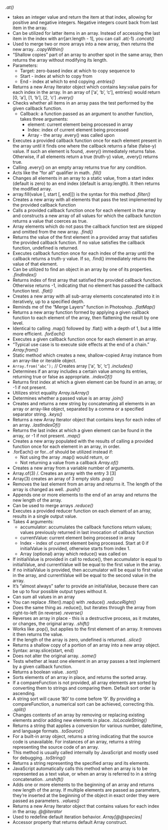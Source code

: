_.at()_
- takes an integer value and return the item at that index, allowing for positive and negative integers. Negative integers count back from last item in the array.
- Can be utilized for latter items in an array. Instead of accessing the last item in the index with arr[arr.length - 1], you can call .at(-1)
_.concat()_
- Used to merge two or more arrays into a new array, then returns the new array.
_.copyWithin()_
- “Shallow copies” part of an array to another spot in the same array, then returns the array without modifying its length.
- Parameters:
    - Target: zero-based index at which to copy sequence to
    - Start - index at which to copy from
    - End - index at which to end copying
_.entries()_
- Returns a new Array Iterator object which contains key:value pairs for each index in the array. In an array of [‘a’, ‘b’, ‘c’], entries() would return [0, ‘a’], [1, ‘b’], [2, ‘c’]
_.every()_
- Checks whether all items in an array pass the test performed by the given callback function.
    - Callback: a function passed as an argument to another function, takes three arguments:
        - element: current element being processed in array
        - Index: index of current element being processed
        - Array - the array .every() was called upon
- Executes a provided callback function once for each element present in the array until it finds one where the callback returns a false (false-y) value. If such an element is found, .every() immediately returns false. Otherwise, if all elements return a true (truth-y) value, .every() returns true.
- Calling .every() on an empty array returns true for any condition.
- Acts like the “for all” qualifier in math.
_.fill()_
- Changes all elements in an array to a static value, from a start index (default is zero) to an end index (default is array.length). It then returns the modified array.
- array.fill(value [, start [, end]]) is the syntax for this method
_.filter()_
- Creates a new array with all elements that pass the test implemented by the provided callback function
- Calls a provided callback function once for each element in the array and constructs a new array of all values for which the callback function returns a value that coerces as true.
- Array elements which do not pass the callback function test are skipped and omitted from the new array.
_.find()_
- Returns the value of the first element in a provided array that satisfies the provided callback function. If no value satisfies the callback function, undefined is returned.
- Executes callback function once for each index of the array until the callback returns a truth-y value. If so, .find() immediately returns the value of that element.
- Can be utilized to find an object in an array by one of its properties.
_.findIndex()_
- Returns index of first array that satisfied the provided callback function. Otherwise returns -1, indicating that no element has passed the callback function test.
_.flat()_
- Creates a new array with all sub-array elements concatenated into it in iteratively, up to a specified depth.
- Reminds me of the “Merge Layers” function in Photoshop.
_.flatMap()_
- Returns a new array function formed by applying a given callback function to each element of the array, then flattening the result by one level.
- Identical to calling .map() followed by .flat() with a depth of 1, but a little more efficient.
_.forEach()_
- Executes a given callback function once for each element in an array.
- “Typical use case is to execute side effects at the end of a chain.”
_Array.from()_
- Static method which creates a new, shallow-copied Array instance from an array-like or iterable object.
- `Array.from(‘abc’);` // Creates array [‘a’, ‘b’, ‘c’]
_.includes()_
- Determines if an array includes a certain value among its entries, returning true or false as appropriate.
_.indexOf()_
- Returns first index at which a given element can be found in an array, or -1 if not present.
- Utilizes strict equality
_Array.isArray()_
- Determines whether a passed value is an array
_.join()_
- Creates and returns a new string by concatenating all elements in an array or array-like object, separated by a comma or a specified separator string.
_.keys()_
- Returns a new Array Iterator object that contains keys for each index of an array.
_.lastIndexOf()_
- Returns the last index at which a given element can be found in the array, or -1 if not present.
_.map()_
- Creates a new array populated with the results of calling a provided function once for each element in an array, in order.
- .forEach() or for…of should be utilized instead if:
    - Not using the array .map() would return, or
    - Not returning a value from a callback
_Array.of()_
- Creates a new array from a variable number of arguments.
- Array.of(3) /. Creates an array with the entry 3 [3]
- Array(3) creates an array of 3 empty slots
_.pop()_
- Removes the last element from an array and returns it. The length of the array is changed as well.
_.push()_
- Appends one or more elements to the end of an array and returns the new length of the array.
- Can be used to merge arrays
_.reduce()_
- Executes a provided reducer function on each element of an array, results in a single output value.
- Takes 4 arguments:
    - accumulator: accumulates the callback functions return values; values previously returned in last invocation of callback function
    - currentValue: current element being processed in array
    - Index - index of current element being processed. Start at 0 if initialValue is provided, otherwise starts from index 1.
    - Array (optional) array which reduce() was called on
- If initialValue is provided in call to reduce(), then accumulator is equal to initialValue, and currentValue will be equal to the first value in the array.
- If no initialValue is provided, then accumulator will be equal to first value in the array, and currentValue will be equal to the second value in the array.
- It’s “almost always” safer to provide an initialValue, because there can be up to four possible output types without it.
- Can sum all values in an array
- You can replace .filter().map() with .reduce()
_.reduceRight()_
- Does the same thing as .reduce(), but iterates through the array from right-to-left (in reverse)
_.reverse()_
- Reverses an array in place - this is a destructive process, as it mutates, or changes, the original array.
_.shift()_
- Works like .pop(), but applies to the first element of an array. It removes it then returns the value.
- If the length of the array is zero, undefined is returned.
_.slice()_
- Returns a shallow copy of a portion of an array into a new array object.
- Syntax: array.slice(start, end)
- Does not alter the original array.
_.some()_
- Tests whether at least one element in an array passes a test implement by a given callback function.
- Returns a boolean value.
_.sort()_
- Sorts elements of an array in place, and returns the sorted array.
- If a compareFunction is not provided, all array elements are sorted by converting them to strings and comparing them. Default sort order is ascending.
- A string sort will cause ’80’ to come before ‘9’. By providing a compareFunction, a numerical sort can be achieved, correcting this.
_.split()_
- Changes contents of an array by removing or replacing existing elements and/or adding new elements in place.
_.toLocaleString()_
- Returns a string that applies a conversion for various number, date/time, and language formats.
_.toSource()_
- For a built-in array object, returns a string indicating that the source code is unavailable. For instances of an array, returns a string representing the source code of an array.
- This method is usually called internally by JavaScript and mostly used for debugging.
_.toString()_
- Returns a string representing the specified array and its elements.
- JavaScript automatically calls this method when an array is to be represented as a text value, or when an array is referred to in a string concatenation.
_.unshift()_
- Adds one or more elements to the beginning of an array and returns new length of the array. If multiple elements are passed as parameters, they’re inserted at the beginning of the object in exact order they were passed as parameters.
_.values()_
- Returns a new Array Iterator object that contains values for each index in the array.
_@@iterator_
- Used to redefine default iteration behavior.
_Array[@@species]_
- Accessor property that returns default Array construct.

